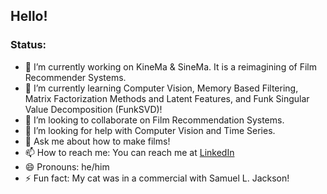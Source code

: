 ## Hello!

### Status:

- 🔭 I’m currently working on KineMa & SineMa. It is a reimagining of Film Recommender Systems.
- 🌱 I’m currently learning Computer Vision, Memory Based Filtering, Matrix Factorization Methods and Latent Features, and Funk Singular Value Decomposition (FunkSVD)!
- 👯 I’m looking to collaborate on Film Recommendation Systems.
- 🤔 I’m looking for help with Computer Vision and Time Series.
- 💬 Ask me about how to make films!
- 📫 How to reach me: You can reach me at [LinkedIn](https://www.linkedin.com/in/samuelgarcia3/)
- 😄 Pronouns: he/him
- ⚡ Fun fact: My cat was in a commercial with Samuel L. Jackson!

